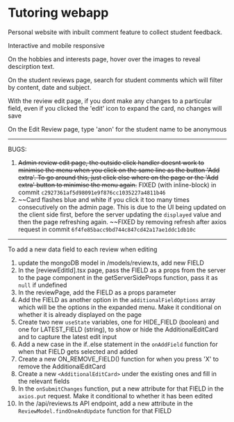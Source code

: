 # Tutoring webapp

Personal website with inbuilt comment feature to collect student feedback.

Interactive and mobile responsive

On the hobbies and interests page, hover over the images to reveal descirption text.

On the student reviews page, search for student comments which will filter by content, date and subject.

With the review edit page, if you dont make any changes to a particular field, even if you clicked the 'edit' icon to expand the card, no changes will save

On the Edit Review page, type 'anon' for the student name to be anonymous

--------------------------------------------------------------------------------------------
BUGS: 
1. ~~Admin review edit page, the outside click handler doesnt work to minimise the menu when you click on the same line as the button 'Add extra'. To go around this, just click else where on the page or the 'Add extra' button to minimise the menu again.~~ FIXED (with inline-block) in commit `c2927361af5d98091e9f876cc1035227a4811b46`
2. ~~Card flashes blue and white if you click it too many times consecutively on the admin page. This is due to the UI being updated on the client side first, before the server updating the `displayed` value and then the page refreshing again. ~~FIXED by removing refresh after axios request in commit `6f4fe85bacc9bd744c847cd42a17ae1ddc1db10c`





--------------------------------------------------------------------------------------------
To add a new data field to each review when editing
1. update the mongoDB model in /models/review.ts, add new FIELD
2. In the [reviewEditId].tsx page, pass the FIELD as a props from the server to the page component in the getServerSideProps function, pass it as `null` if undefined
3. In the reviewPage, add the FIELD as a props parameter
4. Add the FIELD as another option in the `additionalFieldOptions` array which will be the options in the expanded menu. Make it conditional on whether it is already displayed on the page
5. Create two new `useState` variables, one for HIDE_FIELD (boolean) and one for LATEST_FIELD (string), to show or hide the AdditionalEditCard and to capture the latest edit input
6. Add a new case in the if..else statement in the `onAddField` function for when that FIELD gets selected and added
7. Create a new ON_REMOVE_FIELD() function for when you press 'X' to remove the AdditionalEditCard
8. Create a new `<AdditionalEditCard>` under the existing ones and fill in the relevant fields
9. In the `onSubmitChanges` function, put a new attribute for that FIELD in the `axios.put` request. Make it conditional to whether it has been edited
10. In the /api/reviews.ts API endpoint, add a new attribute in the `ReviewModel.findOneAndUpdate` function for that FIELD